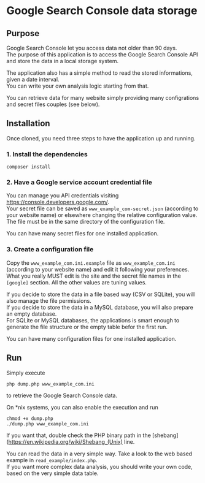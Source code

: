# Google Search Console data storage #

## Purpose ##
Google Search Console let you access data not older than 90 days.  
The purpose of this application is to access the Google Search Console API and store the data in a local storage system.

The application also has a simple method to read the stored informations, given a date interval.  
You can write your own analysis logic starting from that.

You can retrieve data for many website simply providing many configrations and secret files couples (see below).

## Installation ##
Once cloned, you need three steps to have the application up and running.

### 1. Install the dependencies ###
    composer install

### 2. Have a Google service account credential file ###
You can manage you API credentials visiting <https://console.developers.google.com/>.  
Your secret file can be saved as `www_example_com-secret.json` (according to your website name) or elsewhere changing the relative configuration value. The file must be in the same directory of the configuration file.

You can have many secret files for one installed application.

### 3. Create a configuration file ###
Copy the `www_example_com.ini.example` file as `www_example_com.ini` (according to your website name) and edit it following your preferences.  
What you really MUST edit is the site and the secret file names in the `[google]` section. All the other values are tuning values.

If you decide to store the data in a file based way (CSV or SQLite), you will also manage the file permissions.  
If you decide to store the data in a MySQL database, you will also prepare an empty database.  
For SQLite or MySQL databases, the applications is smart enough to generate the file structure or the empty table befor the first run.  

You can have many configuration files for one installed application.

## Run ##
Simply execute

    php dump.php www_example_com.ini

to retrieve the Google Search Console data.

On *nix systems, you can also enable the execution and run

    chmod +x dump.php
    ./dump.php www_example_com.ini

If you want that, double check the PHP binary path in the [shebang](https://en.wikipedia.org/wiki/Shebang_(Unix) line.

You can read the data in a very simple way. Take a look to the web based example in `read_example/index.php`.  
If you want more complex data analysis, you should write your own code, based on the very simple data table.
